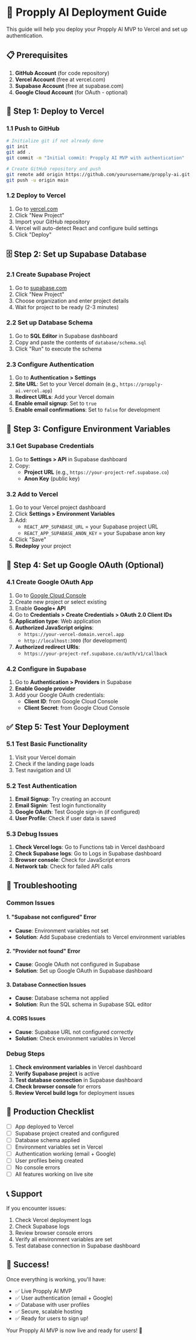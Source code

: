 # 🚀 Propply AI Deployment Guide

This guide will help you deploy your Propply AI MVP to Vercel and set up authentication.

## 📋 Prerequisites

1. **GitHub Account** (for code repository)
2. **Vercel Account** (free at vercel.com)
3. **Supabase Account** (free at supabase.com)
4. **Google Cloud Account** (for OAuth - optional)

## 🎯 Step 1: Deploy to Vercel

### 1.1 Push to GitHub
```bash
# Initialize git if not already done
git init
git add .
git commit -m "Initial commit: Propply AI MVP with authentication"

# Create GitHub repository and push
git remote add origin https://github.com/yourusername/propply-ai.git
git push -u origin main
```

### 1.2 Deploy to Vercel
1. Go to [vercel.com](https://vercel.com)
2. Click "New Project"
3. Import your GitHub repository
4. Vercel will auto-detect React and configure build settings
5. Click "Deploy"

## 🗄️ Step 2: Set up Supabase Database

### 2.1 Create Supabase Project
1. Go to [supabase.com](https://supabase.com)
2. Click "New Project"
3. Choose organization and enter project details
4. Wait for project to be ready (2-3 minutes)

### 2.2 Set up Database Schema
1. Go to **SQL Editor** in Supabase dashboard
2. Copy and paste the contents of `database/schema.sql`
3. Click "Run" to execute the schema

### 2.3 Configure Authentication
1. Go to **Authentication > Settings**
2. **Site URL**: Set to your Vercel domain (e.g., `https://propply-ai.vercel.app`)
3. **Redirect URLs**: Add your Vercel domain
4. **Enable email signup**: Set to `true`
5. **Enable email confirmations**: Set to `false` for development

## 🔐 Step 3: Configure Environment Variables

### 3.1 Get Supabase Credentials
1. Go to **Settings > API** in Supabase dashboard
2. Copy:
   - **Project URL** (e.g., `https://your-project-ref.supabase.co`)
   - **Anon Key** (public key)

### 3.2 Add to Vercel
1. Go to your Vercel project dashboard
2. Click **Settings > Environment Variables**
3. Add:
   - `REACT_APP_SUPABASE_URL` = your Supabase project URL
   - `REACT_APP_SUPABASE_ANON_KEY` = your Supabase anon key
4. Click "Save"
5. **Redeploy** your project

## 🔑 Step 4: Set up Google OAuth (Optional)

### 4.1 Create Google OAuth App
1. Go to [Google Cloud Console](https://console.cloud.google.com)
2. Create new project or select existing
3. Enable **Google+ API**
4. Go to **Credentials > Create Credentials > OAuth 2.0 Client IDs**
5. **Application type**: Web application
6. **Authorized JavaScript origins**:
   - `https://your-vercel-domain.vercel.app`
   - `http://localhost:3000` (for development)
7. **Authorized redirect URIs**:
   - `https://your-project-ref.supabase.co/auth/v1/callback`

### 4.2 Configure in Supabase
1. Go to **Authentication > Providers** in Supabase
2. **Enable Google provider**
3. Add your Google OAuth credentials:
   - **Client ID**: from Google Cloud Console
   - **Client Secret**: from Google Cloud Console

## ✅ Step 5: Test Your Deployment

### 5.1 Test Basic Functionality
1. Visit your Vercel domain
2. Check if the landing page loads
3. Test navigation and UI

### 5.2 Test Authentication
1. **Email Signup**: Try creating an account
2. **Email Signin**: Test login functionality
3. **Google OAuth**: Test Google sign-in (if configured)
4. **User Profile**: Check if user data is saved

### 5.3 Debug Issues
1. **Check Vercel logs**: Go to Functions tab in Vercel dashboard
2. **Check Supabase logs**: Go to Logs in Supabase dashboard
3. **Browser console**: Check for JavaScript errors
4. **Network tab**: Check for failed API calls

## 🔧 Troubleshooting

### Common Issues

#### 1. "Supabase not configured" Error
- **Cause**: Environment variables not set
- **Solution**: Add Supabase credentials to Vercel environment variables

#### 2. "Provider not found" Error
- **Cause**: Google OAuth not configured in Supabase
- **Solution**: Set up Google OAuth in Supabase dashboard

#### 3. Database Connection Issues
- **Cause**: Database schema not applied
- **Solution**: Run the SQL schema in Supabase SQL editor

#### 4. CORS Issues
- **Cause**: Supabase URL not configured correctly
- **Solution**: Check environment variables in Vercel

### Debug Steps
1. **Check environment variables** in Vercel dashboard
2. **Verify Supabase project** is active
3. **Test database connection** in Supabase dashboard
4. **Check browser console** for errors
5. **Review Vercel build logs** for deployment issues

## 🚀 Production Checklist

- [ ] App deployed to Vercel
- [ ] Supabase project created and configured
- [ ] Database schema applied
- [ ] Environment variables set in Vercel
- [ ] Authentication working (email + Google)
- [ ] User profiles being created
- [ ] No console errors
- [ ] All features working on live site

## 📞 Support

If you encounter issues:
1. Check Vercel deployment logs
2. Check Supabase logs
3. Review browser console errors
4. Verify all environment variables are set
5. Test database connection in Supabase dashboard

## 🎉 Success!

Once everything is working, you'll have:
- ✅ Live Propply AI MVP
- ✅ User authentication (email + Google)
- ✅ Database with user profiles
- ✅ Secure, scalable hosting
- ✅ Ready for users to sign up!

Your Propply AI MVP is now live and ready for users! 🚀
